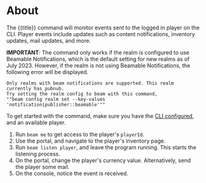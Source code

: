 # About

The {{title}} command will monitor events sent to the logged in
player on the CLI. Player events include updates such as content
notifications, inventory updates, mail updates, and more. 

**IMPORTANT**: The command only works if the realm is configured to use
Beamable Notifications, which is the default setting for new realms 
as of July 2023. However, if the realm is not using Beamable Notifications,
the following error will be displayed.

```
Only realms with beam notifications are supported. This realm currently has pubnub.
Try setting the realm config to beam with this command, 
""beam config realm set --key-values 'notification|publisher::beamable'""
```

To get started with the command, make sure you have the [CLI configured](../../../../guides/getting-started/),
and an available player. 

1. Run `beam me` to get access to the player's `playerId`. 
2. Use the portal, and navigate to the player's inventory page.
3. Run `beam listen player`, and leave the program running. This starts the listening process.
4. On the portal, change the player's currency value. Alternatively, send the player some mail.
5. On the console, notice the event is received. 